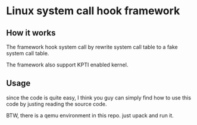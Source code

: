 # Linux system call hook framework

## How it works

The framework hook system call by rewrite system call table to a fake system call table.

The framework also support KPTI enabled kernel. 

## Usage

since the code is quite easy, I think you guy can simply find how to use this code by justing reading the source code.

BTW, there is a qemu environment in this repo. just upack and run it.
